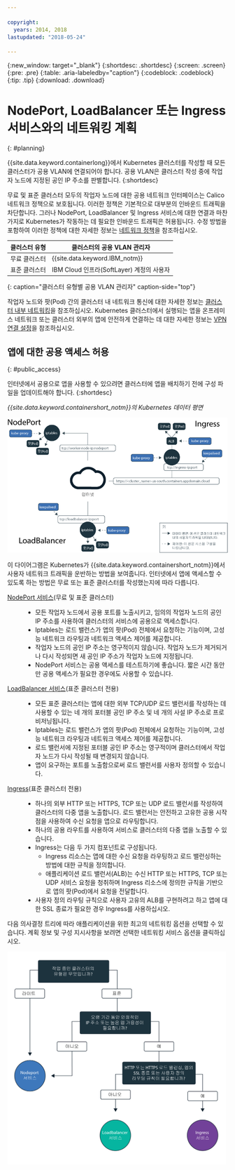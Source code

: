 ```yaml
---

copyright:
  years: 2014, 2018
lastupdated: "2018-05-24"

---
```


{:new_window: target="_blank"}
{:shortdesc: .shortdesc}
{:screen: .screen}
{:pre: .pre}
{:table: .aria-labeledby="caption"}
{:codeblock: .codeblock}
{:tip: .tip}
{:download: .download}



# NodePort, LoadBalancer 또는 Ingress 서비스와의 네트워킹 계획
{: #planning}

{{site.data.keyword.containerlong}}에서 Kubernetes 클러스터를 작성할 때 모든 클러스터가 공용 VLAN에 연결되어야 합니다. 공용 VLAN은 클러스터 작성 중에 작업자 노드에 지정된 공인 IP 주소를 판별합니다.
{:shortdesc}

무료 및 표준 클러스터 모두의 작업자 노드에 대한 공용 네트워크 인터페이스는 Calico 네트워크 정책으로 보호됩니다. 이러한 정책은 기본적으로 대부분의 인바운드 트래픽을 차단합니다. 그러나 NodePort, LoadBalancer 및 Ingress 서비스에 대한 연결과 마찬가지로 Kubernetes가 작동하는 데 필요한 인바운드 트래픽은 허용됩니다. 수정 방법을 포함하여 이러한 정책에 대한 자세한 정보는 [네트워크 정책](cs_network_policy.html#network_policies)을 참조하십시오.

|클러스터 유형|클러스터의 공용 VLAN 관리자|
|------------|------------------------------------------|
|무료 클러스터|{{site.data.keyword.IBM_notm}}|
|표준 클러스터|IBM Cloud 인프라(SoftLayer) 계정의 사용자|
{: caption="클러스터 유형별 공용 VLAN 관리자" caption-side="top"}

작업자 노드와 팟(Pod) 간의 클러스터 내 네트워크 통신에 대한 자세한 정보는 [클러스터 내부 네트워킹](cs_secure.html#in_cluster_network)을 참조하십시오. Kubernetes 클러스터에서 실행되는 앱을 온프레미스 네트워크 또는 클러스터 외부의 앱에 안전하게 연결하는 데 대한 자세한 정보는 [VPN 연결 설정](cs_vpn.html)을 참조하십시오.

## 앱에 대한 공용 액세스 허용
{: #public_access}

인터넷에서 공용으로 앱을 사용할 수 있으려면 클러스터에 앱을 배치하기 전에 구성 파일을 업데이트해야 합니다.
{:shortdesc}

*{{site.data.keyword.containershort_notm}}의 Kubernetes 데이터 평면*

![{{site.data.keyword.containerlong_notm}} Kubernetes 아키텍처](images/networking.png)

이 다이어그램은 Kubernetes가 {{site.data.keyword.containershort_notm}}에서 사용자 네트워크 트래픽을 운반하는 방법을 보여줍니다. 인터넷에서 앱에 액세스할 수 있도록 하는 방법은 무료 또는 표준 클러스터를 작성했는지에 따라 다릅니다.

<dl>
<dt><a href="cs_nodeport.html#planning" target="_blank">NodePort 서비스</a>(무료 및 표준 클러스터)</dt>
<dd>
 <ul>
  <li>모든 작업자 노드에서 공용 포트를 노출시키고, 임의의 작업자 노드의 공인 IP 주소를 사용하여 클러스터의 서비스에 공용으로 액세스합니다.</li>
  <li>Iptables는 로드 밸런스가 앱의 팟(Pod) 전체에서 요청하는 기능이며, 고성능 네트워크 라우팅과 네트워크 액세스 제어를 제공합니다.</li>
  <li>작업자 노드의 공인 IP 주소는 영구적이지 않습니다. 작업자 노드가 제거되거나 다시 작성되면 새 공인 IP 주소가 작업자 노드에 지정됩니다.</li>
  <li>NodePort 서비스는 공용 액세스를 테스트하기에 좋습니다. 짧은 시간 동안만 공용 액세스가 필요한 경우에도 사용할 수 있습니다.</li>
 </ul>
</dd>
<dt><a href="cs_loadbalancer.html#planning" target="_blank">LoadBalancer 서비스</a>(표준 클러스터 전용)</dt>
<dd>
 <ul>
  <li>모든 표준 클러스터는 앱에 대한 외부 TCP/UDP 로드 밸런서를 작성하는 데 사용할 수 있는 네 개의 포터블 공인 IP 주소 및 네 개의 사설 IP 주소로 프로비저닝됩니다.</li>
  <li>Iptables는 로드 밸런스가 앱의 팟(Pod) 전체에서 요청하는 기능이며, 고성능 네트워크 라우팅과 네트워크 액세스 제어를 제공합니다.</li>
  <li>로드 밸런서에 지정된 포터블 공인 IP 주소는 영구적이며 클러스터에서 작업자 노드가 다시 작성될 때 변경되지 않습니다.</li>
  <li>앱이 요구하는 포트를 노출함으로써 로드 밸런서를 사용자 정의할 수 있습니다.</li></ul>
</dd>
<dt><a href="cs_ingress.html#planning" target="_blank">Ingress</a>(표준 클러스터 전용)</dt>
<dd>
 <ul>
  <li>하나의 외부 HTTP 또는 HTTPS, TCP 또는 UDP 로드 밸런서를 작성하여 클러스터의 다중 앱을 노출합니다. 로드 밸런서는 안전하고 고유한 공용 시작점을 사용하여 수신 요청을 앱으로 라우팅합니다.</li>
  <li>하나의 공용 라우트를 사용하여 서비스로 클러스터의 다중 앱을 노출할 수 있습니다.</li>
  <li>Ingress는 다음 두 가지 컴포넌트로 구성됩니다.
   <ul>
    <li>Ingress 리소스는 앱에 대한 수신 요청을 라우팅하고 로드 밸런싱하는 방법에 대한 규칙을 정의합니다.</li>
    <li>애플리케이션 로드 밸런서(ALB)는 수신 HTTP 또는 HTTPS, TCP 또는 UDP 서비스 요청을 청취하며 Ingress 리소스에 정의한 규칙을 기반으로 앱의 팟(Pod)에서 요청을 전달합니다.</li>
   </ul>
  <li>사용자 정의 라우팅 규칙으로 사용자 고유의 ALB를 구현하려고 하고 앱에 대한 SSL 종료가 필요한 경우 Ingress를 사용하십시오.</li>
 </ul>
</dd></dl>

다음 의사결정 트리에 따라 애플리케이션을 위한 최고의 네트워킹 옵션을 선택할 수 있습니다. 계획 정보 및 구성 지시사항을 보려면 선택한 네트워킹 서비스 옵션을 클릭하십시오.

<img usemap="#networking_map" border="0" class="image" src="images/networkingdt.png" width="500px" alt="이 이미지는 애플리케이션을 위한 최고의 네트워킹 옵션을 선택하는 과정을 안내합니다. 이 이미지가 표시되지 않는 경우에도 문서에서 해당 정보를 찾을 수 있습니다. " style="width:500px;" />
<map name="networking_map" id="networking_map">
<area href="/docs/containers/cs_nodeport.html" alt="Nodeport 서비스" shape="circle" coords="52, 283, 45"/>
<area href="/docs/containers/cs_loadbalancer.html" alt="LoadBalancer 서비스" shape="circle" coords="247, 419, 44"/>
<area href="/docs/containers/cs_ingress.html" alt="Ingress 서비스" shape="circle" coords="445, 420, 45"/>
</map>
